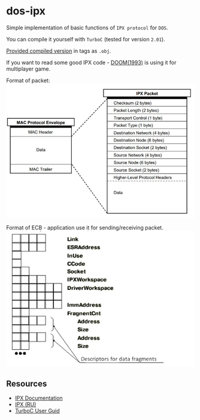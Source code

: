 # dos-ipx

Simple implementation of basic functions of `IPX protocol` for `DOS`.

You can compile it yourself with `TurboC` (tested for version `2.01`).

[Provided compiled version](https://github.com/DanArmor/dos-ipx/releases/tag/v1.0.0) in tags as `.obj`.

If you want to read some good IPX code - [DOOM(1993)](https://github.com/id-Software/DOOM/tree/master/ipx) is using it for multiplayer game.

Format of packet:
![ipx_header](readme/ipx_header.jpg)

Format of ECB - application use it for sending/receiving packet.
![ipx_ecb](readme/ipx_ecb.jpg)

## Resources

* [IPX Documentation](https://www.novell.com/documentation/nw6p/pdfdoc/ipx_enu/ipx_enu.pdf)
* [IPX (RU)](https://frolov-lib.ru/books/bsp.old/v08/ch2.htm)
* [TurboC User Guid](http://bitsavers.informatik.uni-stuttgart.de/pdf/borland/turbo_c/Turbo_C_Users_Guide_1987.pdf)
